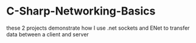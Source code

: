 # C-Sharp-Networking-Basics
these 2 projects demonstrate how I use .net sockets and ENet to transfer data between a client and server
